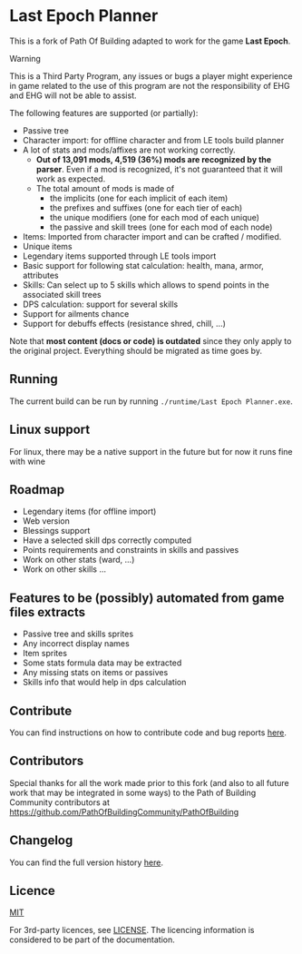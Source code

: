 # Last Epoch Planner

This is a fork of Path Of Building adapted to work for the game **Last Epoch**.

> [!WARNING]
> This is a Third Party Program, any issues or bugs a player might experience in game related to the use of this program
> are not the responsibility of EHG and EHG will not be able to assist.

The following features are supported (or partially):
* Passive tree
* Character import: for offline character and from LE tools build planner
* A lot of stats and mods/affixes are not working correctly.
  * **Out of 13,091 mods, 4,519 (36%) mods are recognized by the parser**. Even if a mod is recognized, it's not guaranteed that it will work as expected.
  * The total amount of mods is made of 
    * the implicits (one for each implicit of each item)
    * the prefixes and suffixes (one for each tier of each)
    * the unique modifiers (one for each mod of each unique)
    * the passive and skill trees (one for each mod of each node)
* Items: Imported from character import and can be crafted / modified.
* Unique items
* Legendary items supported through LE tools import
* Basic support for following stat calculation: health, mana, armor, attributes
* Skills: Can select up to 5 skills which allows to spend points in the associated skill trees
* DPS calculation: support for several skills
* Support for ailments chance
* Support for debuffs effects (resistance shred, chill, ...)

Note that **most content (docs or code) is outdated** since they only apply to the original project. Everything should be migrated as time goes by.

## Running
The current build can be run by running `./runtime/Last Epoch Planner.exe`. 

## Linux support
For linux, there may be a native support in the future but for now it runs fine with wine

## Roadmap
* Legendary items (for offline import)
* Web version
* Blessings support
* Have a selected skill dps correctly computed
* Points requirements and constraints in skills and passives
* Work on other stats (ward, ...)
* Work on other skills ...

## Features to be (possibly) automated from game files extracts
* Passive tree and skills sprites
* Any incorrect display names
* Item sprites
* Some stats formula data may be extracted
* Any missing stats on items or passives
* Skills info that would help in dps calculation

## Contribute
You can find instructions on how to contribute code and bug reports [here](CONTRIBUTING.md).

## Contributors
Special thanks for all the work made prior to this fork (and also to all future work that may be integrated in some ways) to the Path of Building Community contributors at https://github.com/PathOfBuildingCommunity/PathOfBuilding

## Changelog
You can find the full version history [here](CHANGELOG.md).

## Licence

[MIT](https://opensource.org/licenses/MIT)

For 3rd-party licences, see [LICENSE](LICENSE.md).
The licencing information is considered to be part of the documentation.
